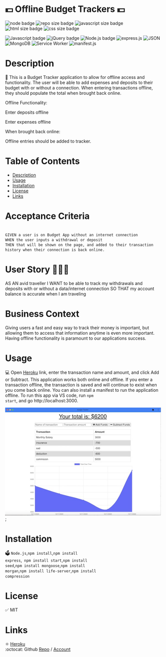 # 💵 Offline Budget Trackers 💵

![node badge](https://img.shields.io/badge/node-v12.19.0-green.svg)
  ![repo size badge](https://img.shields.io/badge/repo.size-6.9MB-blue.svg)
  ![javascript size badge](https://img.shields.io/badge/javascript.size-78.2-yellow.svg)
  ![html size badge](https://img.shields.io/badge/html.size-15.9-orange.svg)
  ![css size badge](https://img.shields.io/badge/css.size-5.9-purple.svg)

  ![Javascript badge](https://img.shields.io/badge/JavaScript-yellow.svg)
  ![jQuery badge](https://img.shields.io/badge/jQuery-blue.svg)
  ![Node.js badge](https://img.shields.io/badge/Node.js-green.svg)
  ![express.js](https://img.shields.io/badge/express.js-red.svg)
  ![JSON](https://img.shields.io/badge/JSON-orange.svg)
  ![MongoDB](https://img.shields.io/badge/MongoDB-green.svg)
  ![Service Worker](https://img.shields.io/badge/ServiceWorker-purple.svg)
  ![manifest.js](https://img.shields.io/badge/manifest.js-lightblue.svg)

 
  
  
  # Description 
📝
This is a Budget Tracker application to allow for offline access and functionality.
The user will be able to add expenses and deposits to their budget with or without a connection. When entering transactions offline, they should populate the total when brought back online.

Offline Functionality:


Enter deposits offline


Enter expenses offline


When brought back online:

Offline entries should be added to tracker.
 

  # Table of Contents
  - [Description](#description)
  - [Usage](#usage)
  - [Installation](#installation)
  - [License](#License)
  - [Links](#links)

# Acceptance Criteria
```

GIVEN a user is on Budget App without an internet connection
WHEN the user inputs a withdrawal or deposit
THEN that will be shown on the page, and added to their transaction 
history when their connection is back online.

```
# User Story 👩🏻‍💻

AS AN avid traveller
I WANT to be able to track my withdrawals and deposits with or without a data/internet connection
SO THAT my account balance is accurate when I am traveling

# Business Context
Giving users a fast and easy way to track their money is important, but allowing them to access that information anytime is even more important. Having offline functionality is paramount to our applications success.

# Usage
💻 Open [Heroku](https://offline-available-badgetapp.herokuapp.com/) link, enter the transaction name and amount, and click Add or Subtract.
This application works both online and offline. If you enter a transaction offline, the transaction is saved and will continue to exist when you come back online.
You can also install a manifest to run the application offline.
To run this app via VS code, run <code>npm start</code>, and go http://localhost:3000.

![Budget](public/images/Budget.jpg);


# Installation 
🗳 
<code>Node.js</code>,<code>npm install</code>,<code>npm install express</code>,<code> npm install start</code>,<code>npm install seed</code>,<code>npm install mongoose</code>,<code>npm install morgan</code>,<code>npm install life-server</code>,<code>npm install compression</code>
  
# License 
✅ MIT
# Links
:atom_symbol: [Heroku](https://offline-available-badgetapp.herokuapp.com/)<br />
:octocat: Github [Repo](https://github.com/jmorris107/Offline-Budget-Trackers.github.io) / [Account](https://github.com/)<br />
<br />
  